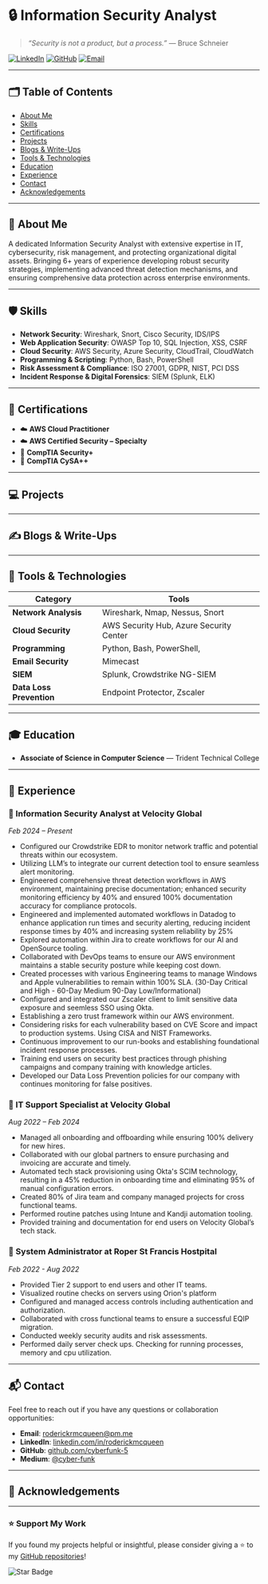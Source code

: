 # 🔒 Information Security Analyst

> *“Security is not a product, but a process.”* — Bruce Schneier

[![LinkedIn](https://img.shields.io/badge/LinkedIn-Connect-blue?logo=linkedin)](https://www.linkedin.com/in/roderickmcqueen/)
[![GitHub](https://img.shields.io/badge/GitHub-Follow-black?logo=github)](https://github.com/CyberFunk-5)
[![Email](https://img.shields.io/badge/Email-Contact-red?logo=gmail)](roderickrmcqueen@gmail.com)

---

## 🗂️ Table of Contents

- [About Me](#AboutMe)
- [Skills](#skills)
- [Certifications](#certifications)
- [Projects](#projects)
- [Blogs & Write-Ups](#blogs--write-ups)
- [Tools & Technologies](#tools--technologies)
- [Education](#education)
- [Experience](#experience)
- [Contact](#contact)
- [Acknowledgements](#acknowledgements)

---

## 👋 About Me

A dedicated Information Security Analyst with extensive expertise in IT, cybersecurity, risk management, and protecting organizational digital assets. Bringing 6+ years of experience developing robust security strategies, implementing advanced threat detection mechanisms, and ensuring comprehensive data protection across enterprise environments. 

---

## 🛡️ Skills

- **Network Security**: Wireshark, Snort, Cisco Security, IDS/IPS
- **Web Application Security**: OWASP Top 10, SQL Injection, XSS, CSRF
- **Cloud Security**: AWS Security, Azure Security, CloudTrail, CloudWatch
- **Programming & Scripting**: Python, Bash, PowerShell
- **Risk Assessment & Compliance**: ISO 27001, GDPR, NIST, PCI DSS
- **Incident Response & Digital Forensics**: SIEM (Splunk, ELK)

---

## 📜 Certifications

- ☁️ **AWS Cloud Practitioner**
- ☁️ **AWS Certified Security – Specialty**
- 🔐 **CompTIA Security+**
- 🔐 **CompTIA CySA++**

---

## 💻 Projects

---

## ✍️ Blogs & Write-Ups

---

## 🔧 Tools & Technologies

| Category             | Tools                                      |
|----------------------|--------------------------------------------|
| **Network Analysis** | Wireshark, Nmap, Nessus, Snort             |
| **Cloud Security**   | AWS Security Hub, Azure Security Center    |
| **Programming**      | Python, Bash, PowerShell,              |
| **Email Security**      | Mimecast              |
| **SIEM**             | Splunk, Crowdstrike NG-SIEM                |
| **Data Loss Prevention** | Endpoint Protector, Zscaler             |


---

## 🎓 Education

- **Associate of Science in Computer Science** — Trident Technical College

---

## 💼 Experience

### 🏢 Information Security Analyst at Velocity Global
*Feb 2024 – Present*

- Configured our Crowdstrike EDR to monitor network traffic and potential threats within our ecosystem. 
- Utilizing LLM’s to integrate our current detection tool to ensure seamless alert monitoring.
- Engineered comprehensive threat detection workflows in AWS environment, maintaining precise documentation; enhanced security monitoring efficiency by 40% and ensured 100% documentation accuracy for compliance protocols. 
- Engineered and implemented automated workflows in Datadog to enhance application run times and security alerting, reducing incident response times by 40% and increasing system reliability by 25%
- Explored automation within Jira to create workflows for our AI and OpenSource tooling.
- Collaborated with DevOps teams to ensure our AWS environment maintains a stable security posture while keeping cost down. 
- Created processes with various Engineering teams to manage Windows and Apple vulnerabilities to remain within 100% SLA. (30-Day Critical and High - 60-Day Medium 90-Day Low/Informational)
- Configured and integrated our Zscaler client to limit sensitive data exposure and seemless SSO using Okta.
- Establishing a zero trust framework within our AWS environment.
- Considering risks for each vulnerability based on CVE Score and impact to production systems. Using CISA and NIST Frameworks.
- Continuous improvement to our run-books and establishing foundational incident response processes. 
- Training end users on security best practices through phishing campaigns and company training with knowledge articles.
- Developed our Data Loss Prevention policies for our company with continues monitoring for false positives. 

### 🏢 IT Support Specialist at Velocity Global
*Aug 2022 – Feb 2024*

- Managed all onboarding and offboarding while ensuring 100% delivery for new hires. 
- Collaborated with our global partners to ensure purchasing and invoicing are accurate and timely. 
- Automated tech stack provisioning using Okta's SCIM technology, resulting in a 45% reduction in onboarding time and eliminating 95% of manual configuration errors.
- Created 80% of Jira team and company managed projects for cross functional teams.
- Performed routine patches using Intune and Kandji automation tooling.
- Provided training and documentation for end users on Velocity Global’s tech stack. 


### 🏢 System Administrator at Roper St Francis Hostpital
*Feb 2022 - Aug 2022*

- Provided Tier 2 support to end users and other IT teams. 
- Visualized routine checks on servers using Orion's platform
- Configured and managed access controls including authentication and authorization. 
- Collaborated with cross functional teams to ensure a successful EQIP migration. 
- Conducted weekly security audits and risk assessments. 
- Performed daily server check ups. Checking for running processes, memory and cpu utilization.

---

## 📬 Contact

Feel free to reach out if you have any questions or collaboration opportunities:

- **Email**: [roderickrmcqueen@pm.me](mailto:roderickrmcqueen@pm.me)
- **LinkedIn**: [linkedin.com/in/roderickmcqueen](https://www.linkedin.com/in/roderickmcqueen/)
- **GitHub**: [github.com/cyberfunk-5](https://github.com/CyberFunk-5)
- **Medium**: [@cyber-funk](https://medium.com/@cyber-funk)

---

## 🙏 Acknowledgements

---

### ⭐️ Support My Work

If you found my projects helpful or insightful, please consider giving a ⭐️ to my [GitHub repositories](https://github.com/yourusername)!

![Star Badge](https://img.shields.io/github/stars/yourusername?style=social)

